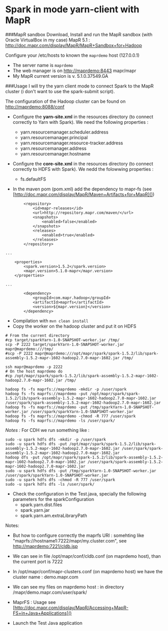 # Spark in mode yarn-client with MapR



###MapR sandbox
Download, Install and run the MapR sandbox (with Oracle VirtualBox in my case) MapR 5.1 : http://doc.mapr.com/display/MapR/MapR+Sandbox+for+Hadoop

Configure your /etc/hosts to known the ``maprdemo`` host (127.0.0.1)
* The server name is ``maprdemo``
* The web manager is on [http://maprdemo:8443]() mapr/mapr
* My MapR current version is v. 5.1.0.37549.GA

###Usage
I will try the yarn client mode to connect Spark to the MapR cluster (i don't want to use the spark-submit script).

The configuration of the Hadoop cluster can be found on [http://maprdemo:8088/conf]()

* Configure the **yarn-site.xml** in the resources directory (to connect correctly to Yarn with Spark).
We need the following properties :
  * yarn.resourcemanager.scheduler.address
  * yarn.resourcemanager.principal
  * yarn.resourcemanager.resource-tracker.address
  * yarn.resourcemanager.address
  * yarn.resourcemanager.hostname

* Configure the **core-site.xml** in the resources directory (to connect correctly to HDFS with Spark). We nedd the folowwing properties :
  * fs.defaultFS

* In the maven pom (pom.xml) add the dependency to mapr-fs (see [http://doc.mapr.com/display/MapR/Maven+Artifacts+for+MapR]())
```
        <repository>
            <id>mapr-releases</id>
            <url>http://repository.mapr.com/maven/</url>
            <snapshots>
                <enabled>false</enabled>
            </snapshots>
            <releases>
                <enabled>true</enabled>
            </releases>
        </repository>

...

    <properties>
        <spark.version>1.5.2</spark.version>
        <mapr.version>5.1.0-mapr</mapr.version>
    </properties>

...

        <dependency>
            <groupId>com.mapr.hadoop</groupId>
            <artifactId>maprfs</artifactId>
            <version>${mapr.version}</version>
        </dependency>
```

* Compilation with ```mvn clean install```
* Copy the worker on the hadoop cluster and put it on HDFS
```
# From the current directory
#cp target/sparkYarn-1.0-SNAPSHOT-worker.jar /tmp/
scp -P 2222 target/sparkYarn-1.0-SNAPSHOT-worker.jar mapr@maprdemo:///tmp/
#scp -P 2222 mapr@maprdemo:///opt/mapr/spark/spark-1.5.2/lib/spark-assembly-1.5.2-mapr-1602-hadoop2.7.0-mapr-1602.jar /tmp/

ssh mapr@maprdemo -p 2222
# On the host maprdemo do
#cp /opt/mapr/spark/spark-1.5.2/lib/spark-assembly-1.5.2-mapr-1602-hadoop2.7.0-mapr-1602.jar /tmp/

hadoop fs -fs maprfs://maprdemo -mkdir -p /user/spark
hadoop fs -fs maprfs://maprdemo -put /opt/mapr/spark/spark-1.5.2/lib/spark-assembly-1.5.2-mapr-1602-hadoop2.7.0-mapr-1602.jar /user/spark/spark-assembly-1.5.2-mapr-1602-hadoop2.7.0-mapr-1602.jar
hadoop fs -fs maprfs://maprdemo -put /tmp/sparkYarn-1.0-SNAPSHOT-worker.jar /user/spark/sparkYarn-1.0-SNAPSHOT-worker.jar
hadoop fs -fs maprfs://maprdemo -chmod -R 777 /user/spark
hadoop fs -fs maprfs://maprdemo -ls /user/spark/
```

_Notes :_ For CDH we run something like :
```
sudo -u spark hdfs dfs -mkdir -p /user/spark
sudo -u spark hdfs dfs -put /opt/mapr/spark/spark-1.5.2/lib/spark-assembly-1.5.2-mapr-1602-hadoop2.7.0-mapr-1602.jar /user/spark/spark-assembly-1.5.2-mapr-1602-hadoop2.7.0-mapr-1602.jar
hadoop dfs -put /opt/mapr/spark/spark-1.5.2/lib/spark-assembly-1.5.2-mapr-1602-hadoop2.7.0-mapr-1602.jar /user/spark/spark-assembly-1.5.2-mapr-1602-hadoop2.7.0-mapr-1602.jar
sudo -u spark hdfs dfs -put /tmp/sparkYarn-1.0-SNAPSHOT-worker.jar /user/spark/sparkYarn-1.0-SNAPSHOT-worker.jar
sudo -u spark hdfs dfs -chmod -R 777 /user/spark
sudo -u spark hdfs dfs -ls /user/spark/
```

* Check the configuration in the Test.java, specially the following parameters for the sparkConfiguration
  * spark.yarn.dist.files
  * spark.yarn.jar
  * spark.yarn.am.extraLibraryPath

Notes:
 * But how to configure correctly the maprfs URI : somehting like "maprfs://hostname1:7222/mapr/my.cluster.com", see [http://maprdemo:7221/cldb.jsp]()
 * We can see in file /opt/mapr/conf/cldb.conf (on maprdemo host), than the current port is 7222
 * In /opt/mapr/conf/mapr-clusters.conf (on maprdemo host) we have the cluster name : demo.mapr.com
 * We can see my files on maprdemo host : in directory /mapr/demo.mapr.com/user/spark/
 * MaprFS : Usage see [http://doc.mapr.com/display/MapR/Accessing+MapR-FS+in+Java+Applications]()

* Launch the Test Java application




